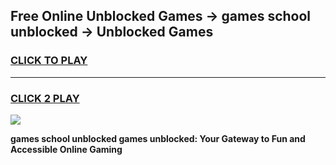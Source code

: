 
## Free Online Unblocked Games → games school unblocked → Unblocked Games
<h3>
<a href="https://premium.freeplayer.one?title=games_school_unblocked&ref=21F">CLICK TO PLAY</a></h3>
<hr>

<h3>
<a href="https://premium.freeplayer.one?title=games_school_unblocked&ref=21F">CLICK 2 PLAY</a>
  
</h3>

<a href="https://premium.freeplayer.one?title=games_school_unblocked&ref=21F/"><img src="https://clearcache.store/games.png"></a>


**games school unblocked games unblocked: Your Gateway to Fun and Accessible Online Gaming**
